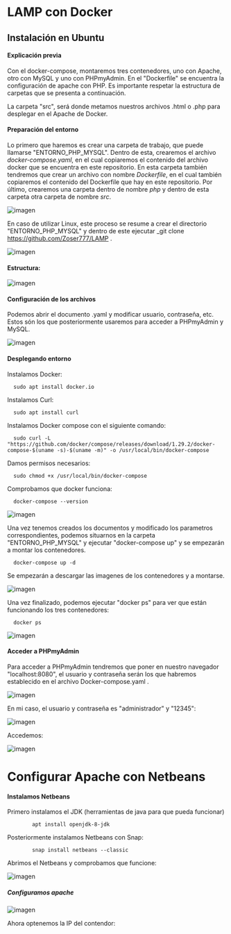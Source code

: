 # LAMP con Docker

## Instalación en Ubuntu
#### Explicación previa

Con el docker-compose, montaremos tres contenedores, uno con Apache, otro con MySQL y uno con PHPmyAdmin. En el "Dockerfile" se encuentra la configuración de apache con PHP. Es importante respetar la estructura de carpetas que se presenta a continuación. 

La carpeta "src", será donde metamos nuestros archivos .html o .php para desplegar en el Apache de Docker. 

#### Preparación del entorno 

Lo primero que haremos es crear una carpeta de trabajo, que puede llamarse "ENTORNO_PHP_MYSQL". Dentro de esta, crearemos el archivo _docker-compose.yaml_, en el cual copiaremos el contenido del archivo docker que se encuentra en este repositorio. En esta carpeta también tendremos que crear un archivo con nombre _Dockerfile_, en el cual también copiaremos el contenido del Dockerfile que hay en este repositorio. Por último, crearemos una carpeta dentro de nombre _php_ y dentro de esta carpeta otra carpeta de nombre _src_.


![imagen](https://user-images.githubusercontent.com/80277545/146685326-0cb4a09e-91f3-4a01-b43b-59291a2b36b6.png)


En caso de utilizar Linux, este proceso se resume a crear el directorio "ENTORNO_PHP_MYSQL" y dentro de este ejecutar _git clone https://github.com/Zoser777/LAMP .

![imagen](https://user-images.githubusercontent.com/80277545/146687132-20066833-38db-4cad-8524-96759f3066da.png)



#### Estructura:

![imagen](https://user-images.githubusercontent.com/80277545/146685361-5e5ec4ed-4783-44be-91f9-4cdc179a43b1.png)



#### Configuración de los archivos

Podemos abrir el documento .yaml y modificar usuario, contraseña, etc. Estos són los que posteriormente usaremos para acceder a PHPmyAdmin y MySQL.

![imagen](https://user-images.githubusercontent.com/80277545/146685285-19520ed8-8928-4db3-a860-70370ae9eb12.png)



#### Desplegando entorno

Instalamos Docker:

      sudo apt install docker.io
      
      
Instalamos Curl:

      sudo apt install curl

Instalamos Docker compose con el siguiente comando:

      sudo curl -L "https://github.com/docker/compose/releases/download/1.29.2/docker-compose-$(uname -s)-$(uname -m)" -o /usr/local/bin/docker-compose

Damos permisos necesarios: 

      sudo chmod +x /usr/local/bin/docker-compose
      
Comprobamos que docker funciona:

      docker-compose --version
      
![imagen](https://user-images.githubusercontent.com/80277545/146685556-e20727da-5f35-42c7-a4d3-400f2a004d0c.png)



Una vez tenemos creados los documentos y modificado los parametros correspondientes, podemos situarnos en la carpeta "ENTORNO_PHP_MYSQL" y ejecutar "docker-compose up" y se empezarán a montar los contenedores. 

      docker-compose up -d


Se empezarán a descargar las imagenes de los contenedores y a montarse.

![imagen](https://user-images.githubusercontent.com/80277545/146685711-2a60f340-7ae3-487a-b38a-558aad20e803.png)

Una vez finalizado, podemos ejecutar "docker ps" para ver que están funcionando los tres contenedores:

      docker ps
 
![imagen](https://user-images.githubusercontent.com/80277545/146685745-5c138f54-e58d-499f-b2a9-e78cc8d4b11b.png)



#### Acceder a PHPmyAdmin

Para acceder a PHPmyAdmin tendremos que poner en nuestro navegador "localhost:8080", el usuario y contraseña serán los que habremos establecido en el archivo Docker-compose.yaml . 

![imagen](https://user-images.githubusercontent.com/80277545/146685791-2b690471-8e23-4230-a38e-6160ce0125cb.png)

En mi caso, el usuario y contraseña es "administrador" y "12345": 

![imagen](https://user-images.githubusercontent.com/80277545/146685826-f572fd88-46c1-4d69-bf06-2f2587f05bd8.png)

Accedemos:

![imagen](https://user-images.githubusercontent.com/80277545/146685860-a4727dde-87f6-4790-9894-dbce8dd85a6f.png)


# Configurar Apache con Netbeans 

#### Instalamos Netbeans

Primero instalamos el JDK (herramientas de java para que pueda funcionar)

            apt install openjdk-8-jdk
            
Posteriormente instalamos Netbeans con Snap:

            snap install netbeans --classic
            
Abrimos el Netbeans y comprobamos que funcione: 

![imagen](https://user-images.githubusercontent.com/80277545/146686232-a73551d4-4838-4a5d-9ddf-8e62ceba3e8c.png)

##### Configuramos apache

![imagen](https://user-images.githubusercontent.com/80277545/146686351-e49c4184-b941-47dd-a1bc-818279579817.png)

Ahora optenemos la IP del contendor:



          
 


